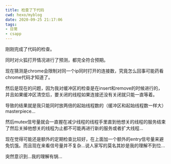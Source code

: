 ```yaml
---
title: 检查了下代码
cwd: hexo/myblog
date: 2020-09-25 21:17:06
tags:
- 日常
- csapp
---
```


刚刚完成了代码的检查。

同时对火狐打开情况进行了预测，都完全符合预期。

现在猜测是chrome会限制对同一个ip同时打开的连接数，究竟怎么回事可能药看chrome代码才知道了。

然后是现在的问题，因为我对缓冲区的检查是在insert和remove的时候进行的，并且如果缓冲区清空后，要关闭的线程如果连接还没有关闭就只能一直等着。

导致的结果就是我只能同时放两倍的起始线程数的（缓冲区和起始线程数一样大）masterpiece...

然后mutex信号量就会一直握在减少线程的线程手里直到他想关的线程的服务结束了然后关掉他想关的线程为止都不可能再进行新的服务或者扩大线程...

现在觉得可能还是额外的定期检查比较好，在上面加一个额外的entry信号量来避免饥饿。而且现在来看信号量并不复杂...说人家写的莫名其妙是我的理解不到位...

突然意识到...我的理解有锅...

